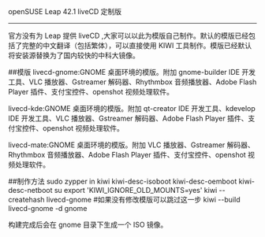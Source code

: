 openSUSE Leap 42.1 liveCD 定制版

----------------------------------------
官方没有为 Leap 提供 liveCD ,大家可以以此为模版自己制作。默认的模版已经包括了完整的中文翻译（包括繁体），可以直接使用 KIWI 工具制作。模版已经默认将安装源替换为了国内较快的中科大镜像。

##模版
livecd-gnome:GNOME 桌面环境的模版。附加 gnome-builder IDE 开发工具、VLC 播放器、Gstreamer 解码器、Rhythmbox 音频播放器、Adobe Flash Player 插件、支付宝控件、openshot 视频处理软件。

livecd-kde:GNOME 桌面环境的模版。附加 qt-creator IDE 开发工具、kdevelop IDE 开发工具、VLC 播放器、Gstreamer 解码器、Adobe Flash Player 插件、支付宝控件、openshot 视频处理软件。

livecd-mate:GNOME 桌面环境的模版。附加 VLC 播放器、Gstreamer 解码器、Rhythmbox 音频播放器、Adobe Flash Player 插件、支付宝控件、openshot 视频处理软件。

##制作方法
sudo zypper in kiwi kiwi-desc-isoboot kiwi-desc-oemboot kiwi-desc-netboot
su
export 'KIWI_IGNORE_OLD_MOUNTS=yes'
kiwi --createhash livecd-gnome      #如果没有修改模版可以跳过这一步
kiwi --build livecd-gnome -d gnome

构建完成后会在 gnome 目录下生成一个 ISO 镜像。
